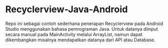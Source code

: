 # Recyclerview-Java-Android

Repo ini sebagai contoh sederhana penerapan Recyclerview pada Android Studio menggunakan bahasa pemrograman Java. Untuk datanya diinput secara manual pada MainActivity melalui ArrayList, namun dapat dikembangkan misalnya mendapatkan datanya dari API atau Database.
